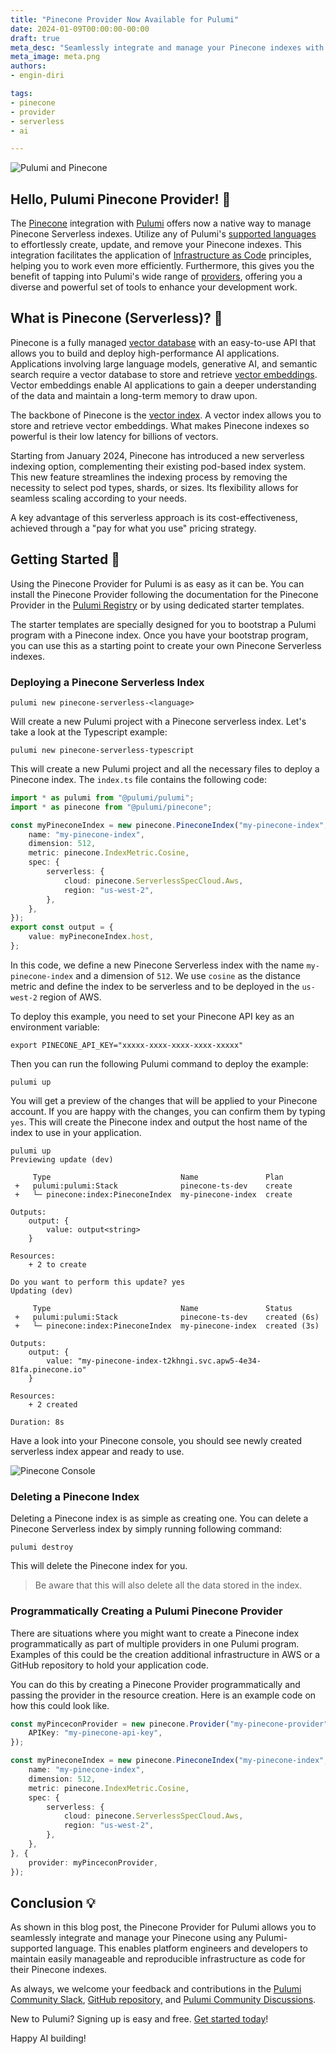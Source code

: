 ```yaml
---
title: "Pinecone Provider Now Available for Pulumi"
date: 2024-01-09T00:00:00-00:00
draft: true
meta_desc: "Seamlessly integrate and manage your Pinecone indexes with the official Pulumi Pinecone provider."
meta_image: meta.png
authors:
- engin-diri

tags:
- pinecone
- provider
- serverless
- ai

---
```


![Pulumi and Pinecone](./picture1.png)

## Hello, Pulumi Pinecone Provider!  👋

The [Pinecone](https://pinecone.io/) integration with [Pulumi](https://www.pulumi.com) offers now a native way to manage Pinecone Serverless indexes. Utilize any of Pulumi's [supported languages](https://www.pulumi.com/docs/languages-sdks/) to effortlessly create, update, and remove your Pinecone indexes. This integration facilitates the application of [Infrastructure as Code](https://www.pulumi.com/what-is/what-is-infrastructure-as-code/) principles, helping you to work even more efficiently. Furthermore, this gives you the benefit of tapping into Pulumi's wide range of [providers](https://www.pulumi.com/product/), offering you a diverse and powerful set of tools to enhance your development work.

## What is Pinecone (Serverless)? 🧐

Pinecone is a fully managed [vector database](https://www.pinecone.io/learn/vector-database/) with an easy-to-use API that allows you to build and deploy high-performance AI applications. Applications involving large language models, generative AI, and semantic search require a vector database to store and retrieve [vector embeddings](https://www.pinecone.io/learn/vector-embeddings-for-developers/). Vector embeddings enable AI applications to gain a deeper understanding of the data and maintain a long-term memory to draw upon.

The backbone of Pinecone is the [vector index](https://docs.pinecone.io/docs/overview#pinecone-indexes-store-records-with-vector-data). A vector index allows you to store and retrieve vector embeddings. What makes Pinecone indexes so powerful is their low latency for billions of vectors.

Starting from January 2024, Pinecone has introduced a new serverless indexing option, complementing their existing pod-based index system. This new feature streamlines the indexing process by removing the necessity to select pod types, shards, or sizes. Its flexibility allows for seamless scaling according to your needs.

A key advantage of this serverless approach is its cost-effectiveness, achieved through a "pay for what you use" pricing strategy.

## Getting Started 🤖

Using the Pinecone Provider for Pulumi is as easy as it can be. You can install the Pinecone Provider following the documentation for the Pinecone Provider in the [Pulumi Registry](https://www.pulumi.com/registry/packages/pinecone/) or by using dedicated starter templates.

The starter templates are specially designed for you to bootstrap a Pulumi program with a Pinecone index. Once you have your bootstrap program, you can use this as a starting point to create your own Pinecone Serverless indexes.

### Deploying a Pinecone Serverless Index

```shell
pulumi new pinecone-serverless-<language>
```

Will create a new Pulumi project with a Pinecone serverless index. Let's take a look at the Typescript example:

```shell
pulumi new pinecone-serverless-typescript
```

This will create a new Pulumi project and all the necessary files to deploy a Pinecone index. The `index.ts` file contains the following code:

```typescript
import * as pulumi from "@pulumi/pulumi";
import * as pinecone from "@pulumi/pinecone";

const myPineconeIndex = new pinecone.PineconeIndex("my-pinecone-index", {
    name: "my-pinecone-index",
    dimension: 512,
    metric: pinecone.IndexMetric.Cosine,
    spec: {
        serverless: {
            cloud: pinecone.ServerlessSpecCloud.Aws,
            region: "us-west-2",
        },
    },
});
export const output = {
    value: myPineconeIndex.host,
};
```

In this code, we define a new Pinecone Serverless index with the name `my-pinecone-index` and a dimension of `512`. We use `cosine` as the distance metric and define the index to be serverless and to be deployed in the `us-west-2` region of AWS.

To deploy this example, you need to set your Pinecone API key as an environment variable:

```shell
export PINECONE_API_KEY="xxxxx-xxxx-xxxx-xxxx-xxxxx"
```

Then you can run the following Pulumi command to deploy the example:

```shell
pulumi up
```

You will get a preview of the changes that will be applied to your Pinecone account. If you are happy with the changes, you can confirm them by typing `yes`. This will create the Pinecone index and output the host name of the index to use in your application.

```shell
pulumi up
Previewing update (dev)

     Type                             Name               Plan
 +   pulumi:pulumi:Stack              pinecone-ts-dev    create
 +   └─ pinecone:index:PineconeIndex  my-pinecone-index  create

Outputs:
    output: {
        value: output<string>
    }

Resources:
    + 2 to create

Do you want to perform this update? yes
Updating (dev)

     Type                             Name               Status
 +   pulumi:pulumi:Stack              pinecone-ts-dev    created (6s)
 +   └─ pinecone:index:PineconeIndex  my-pinecone-index  created (3s)

Outputs:
    output: {
        value: "my-pinecone-index-t2khngi.svc.apw5-4e34-81fa.pinecone.io"
    }

Resources:
    + 2 created

Duration: 8s
```

Have a look into your Pinecone console, you should see newly created serverless index appear and ready to use.

![Pinecone Console](./console.png)

### Deleting a Pinecone Index

Deleting a Pinecone index is as simple as creating one. You can delete a Pinecone Serverless index by simply running following command:

```shell
pulumi destroy
```

This will delete the Pinecone index for you.

>Be aware that this will also delete all the data stored in the index.

### Programmatically Creating a Pulumi Pinecone Provider

There are situations where you might want to create a Pinecone index programmatically as part of multiple providers in one Pulumi program. Examples of this could be the creation additional infrastructure in AWS or a GitHub repository to hold your application code.

You can do this by creating a Pinecone Provider programmatically and passing the provider in the resource creation. Here is an example code on how this could look like.

```typescript
const myPinceconProvider = new pinecone.Provider("my-pinecone-provider", {
    APIKey: "my-pinecone-api-key",
});

const myPineconeIndex = new pinecone.PineconeIndex("my-pinecone-index", {
    name: "my-pinecone-index",
    dimension: 512,
    metric: pinecone.IndexMetric.Cosine,
    spec: {
        serverless: {
            cloud: pinecone.ServerlessSpecCloud.Aws,
            region: "us-west-2",
        },
    },
}, {
    provider: myPinceconProvider,
});
```

## Conclusion 💡

As shown in this blog post, the Pinecone Provider for Pulumi allows you to seamlessly integrate and manage your Pinecone  using any Pulumi-supported language. This enables platform engineers and developers to maintain easily manageable and reproducible infrastructure as code for their Pinecone indexes.

As always, we welcome your feedback and contributions in the [Pulumi Community Slack](https://slack.pulumi.com/), [GitHub repository,](https://github.com/pulumi/pulumi) and [Pulumi Community Discussions](https://github.com/pulumi/pulumi/discussions).

New to Pulumi? Signing up is easy and free. [Get started today](http://localhost:1313/docs/get-started/)!

Happy AI building!
